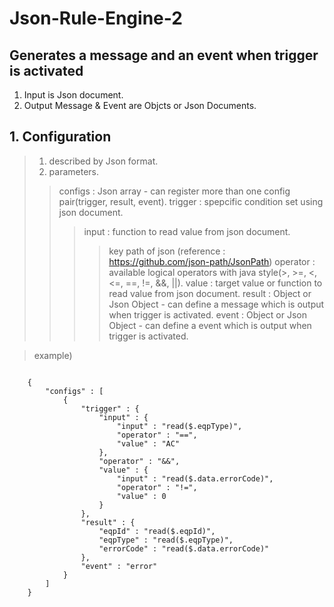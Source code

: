# Json-Rule-Engine-2

## Generates a message and an event when trigger is activated
1) Input is Json document.
2) Output Message & Event are Objcts or Json Documents.

## 1. Configuration
> 1) described by Json format.
> 2) parameters.
> > configs : Json array - can register more than one config pair(trigger, result, event).
> > trigger : spepcific condition set using json document.
> > > input : function to read value from json document.
> > > > key path of json (reference : https://github.com/json-path/JsonPath)
> > > operator : available logical operators with java style(>, >=, <, <=, ==, !=, &&, ||).
> > > value : target value or function to read value from json document.
> > result : Object or Json Object - can define a message which is output when trigger is activated.
> > event : Object or Json Object - can define a event which is output when trigger is activated.
    
> example)
<pre>
<code>
    {
        "configs" : [
            {
                "trigger" : {
                    "input" : {
                        "input" : "read($.eqpType)", 
                        "operator" : "==", 
                        "value" : "AC"
                    }, 
                    "operator" : "&&", 
                    "value" : {
                        "input" : "read($.data.errorCode)", 
                        "operator" : "!=", 
                        "value" : 0
                    }
                }, 
                "result" : {
                    "eqpId" : "read($.eqpId)", 
                    "eqpType" : "read($.eqpType)", 
                    "errorCode" : "read($.data.errorCode)"
                }, 
                "event" : "error"
            }
        ]
    }
</code>
</pre>



